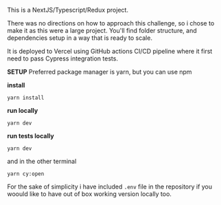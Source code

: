 This is a NextJS/Typescript/Redux project.

There was no directions on how to approach this challenge, so i chose to make it as this were a large project.
You'll find folder structure, and dependencies setup in a way that is ready to scale.

It is deployed to Vercel using GitHub actions CI/CD pipeline where it first need to pass Cypress integration tests.

**SETUP**
Preferred package manager is yarn, but you can use npm

**install**

    yarn install

**run locally**

    yarn dev

**run tests locally**

    yarn dev

and in the other terminal

    yarn cy:open

For the sake of simplicity i have included `.env` file in the repository if you woould like to have out of box working version locally too.

